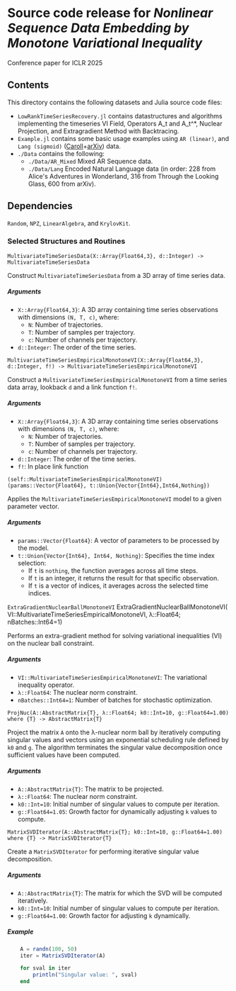 # Source code release for *Nonlinear Sequence Data Embedding by Monotone Variational Inequality*

Conference paper for ICLR 2025

## Contents

This directory contains the following datasets and Julia source code files:

- `LowRankTimeSeriesRecovery.jl` contains datastructures and algorithms implementing the timeseries VI Field, Operators A_t and A_t^\*, Nuclear Projection, and Extragradient Method with Backtracing.
- `Example.jl` contains some basic usage examples using `AR (linear)`, and `Lang (sigmoid)` ([Caroll](https://www.gutenberg.org/ebooks/author/7)+[arXiv](https://www.kaggle.com/datasets/Cornell-University/arxiv)) data.
- `./Data` contains the following:
  - `./Data/AR_Mixed` Mixed AR Sequence data.
  - `./Data/Lang` Encoded Natural Language data (in order: 228 from Alice's Adventures in Wonderland, 316 from Through the Looking Glass, 600 from arXiv).

## Dependencies

`Random`, `NPZ`, `LinearAlgebra`, and `KrylovKit`.

### Selected Structures and Routines

`MultivariateTimeSeriesData(X::Array{Float64,3}, d::Integer) -> MultivariateTimeSeriesData`

Construct `MultivariateTimeSeriesData` from a 3D array of time series data.

##### Arguments

- `X::Array{Float64,3}`: A 3D array containing time series observations with dimensions `(N, T, c)`, where:
  - `N`: Number of trajectories.
  - `T`: Number of samples per trajectory.
  - `c`: Number of channels per trajectory.
- `d::Integer`: The order of the time series.

`MultivariateTimeSeriesEmpiricalMonotoneVI(X::Array{Float64,3}, d::Integer, f!) -> MultivariateTimeSeriesEmpiricalMonotoneVI`

Construct a `MultivariateTimeSeriesEmpiricalMonotoneVI` from a time series data array, lookback `d` and a link function `f!`.

##### Arguments

- `X::Array{Float64,3}`: A 3D array containing time series observations with dimensions `(N, T, c)`, where:
  - `N`: Number of trajectories.
  - `T`: Number of samples per trajectory.
  - `c`: Number of channels per trajectory.
- `d::Integer`: The order of the time series.
- `f!`: In place link function

`(self::MultivariateTimeSeriesEmpiricalMonotoneVI)(params::Vector{Float64}, t::Union{Vector{Int64},Int64,Nothing})`

Applies the `MultivariateTimeSeriesEmpiricalMonotoneVI` model to a given parameter vector.

##### Arguments

- `params::Vector{Float64}`: A vector of parameters to be processed by the model.
- `t::Union{Vector{Int64}, Int64, Nothing}`: Specifies the time index selection:
  - If `t` is `nothing`, the function averages across all time steps.
  - If `t` is an integer, it returns the result for that specific observation.
  - If `t` is a vector of indices, it averages across the selected time indices.

`ExtraGradientNuclearBallMonotoneVI`
    ExtraGradientNuclearBallMonotoneVI(
        VI::MultivariateTimeSeriesEmpiricalMonotoneVI, λ::Float64;
        nBatches::Int64=1)

Performs an extra-gradient method for solving variational inequalities (VI) on the nuclear ball constraint.

##### Arguments

- `VI::MultivariateTimeSeriesEmpiricalMonotoneVI`: The variational inequality operator.
- `λ::Float64`: The nuclear norm constraint.
- `nBatches::Int64=1`: Number of batches for stochastic optimization.

`ProjNuc(A::AbstractMatrix{T}, λ::Float64; k0::Int=10, g::Float64=1.00) where {T} -> AbstractMatrix{T}`

Project the matrix `A` onto the λ-nuclear norm ball by iteratively computing singular values
and vectors using an exponential scheduling rule defined by `k0` and `g`. The algorithm terminates
the singular value decomposition once sufficient values have been computed.

##### Arguments

- `A::AbstractMatrix{T}`: The matrix to be projected.
- `λ::Float64`: The nuclear norm constraint.
- `k0::Int=10`: Initial number of singular values to compute per iteration.
- `g::Float64=1.05`: Growth factor for dynamically adjusting `k` values to compute.

`MatrixSVDIterator(A::AbstractMatrix{T}; k0::Int=10, g::Float64=1.00) where {T} -> MatrixSVDIterator{T}`

Create a `MatrixSVDIterator` for performing iterative singular value decomposition.

##### Arguments

- `A::AbstractMatrix{T}`: The matrix for which the SVD will be computed iteratively.
- `k0::Int=10`: Initial number of singular values to compute per iteration.
- `g::Float64=1.00`: Growth factor for adjusting `k` dynamically.

##### Example

```julia
    A = randn(100, 50)
    iter = MatrixSVDIterator(A)

    for sval in iter
        println("Singular value: ", sval)
    end
```
